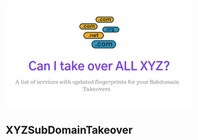 ![alt text](https://github.com/jasmeetsingh001/XYZSubDomainTakeover/blob/main/xyzsubdomaintakeover.png)

# XYZSubDomainTakeover
